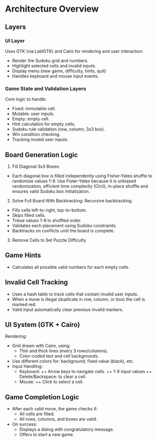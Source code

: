 # Architecture Overview

## Layers

### UI Layer
Uses GTK (via LablGTK) and Cairo for rendering and user interaction:
- Render the Sudoku grid and numbers.
- Highlight selected cells and invalid inputs.
- Display menu (new game, difficulty, hints, quit)
- Handles keyboard and mouse input events.

### Game State and Validation Layers
Core logic to handle:
- Fixed: immutable cell.
- Mutable: user inputs.
- Empty: empty cell.
- Hint calculation for empty cells.
- Sudoku rule validation (row, column, 3x3 box).
- Win condition checking.
- Tracking invalid user inputs.

## Board Generation Logic
1. Fill Diagonal 3x3 Boxes:
- Each diagonal box is filled independently using Fisher-Yates shuffle to randomize values 1-9. Use Fister-Yates because it is unbiased randomization, efficient time complexity (O(n)), in-place shuffle and ensures valid Sudoku box initialization.

2. Solve Full Board With Backtracking:
Recursive backtracking.
- Fills cells left-to-right, top-to-bottom.
- Skips filled cells.
- Triese values 1-9 in shuffled order.
- Validates each placement using Sudoku constraints.
- Backtracks on conflicts until the board is complete.

3. Remove Cells to Set Puzzle Difficulty

## Game Hints
- Calculates all possible valid numbers for each empty cells.

## Invalid Cell Tracking
- Uses a hash table to track cells that contain invalid user inputs.
- When a move is illegal (duplicate in row, column, or box) the cell is marked red.
- Valid input automatically clear previous invalid markers.

## UI System (GTK + Cairo)
Rendering:
- Grid drawn with Cairo, using:
    + Thin and thick lines (every 3 rows/columns).
    + Color-coded text and cell backgrounds.
- Use different colors for: background, fixed value (black), etc.
- Input Handling:
    + Keyboard:
        ++ Arrow keys to navigate cells.
        ++ 1-9 input values
        ++ Delete/Backspace: to clear a cell.
    + Mouse:
        ++ Click to select a cell.

## Game Completion Logic
- After each valid move, the game checks if:
    + All cells are filled.
    + All rows, columns, and boxes are valid.
- On success:
    + Displays a dialog with congratulatory message.
    + Offers to start a new game.